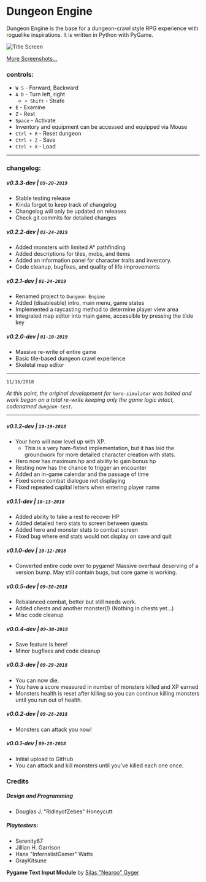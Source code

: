 # Dungeon Engine
Dungeon Engine is the base for a dungeon-crawl style RPG experience with roguelike inspirations. It is written in Python
with PyGame.

![Title Screen](https://i.imgur.com/eWYknKa.png)

[More Screenshots...](https://imgur.com/gallery/vY8L8dL)

### controls:
* `W S` - Forward, Backward
* `A D` - Turn left, right
  * `+ Shift` - Strafe
* `E` - Examine
* `Z` - Rest
* `Space` - Activate
* Inventory and equipment can be accessed and equipped via Mouse
* `Ctrl + R` - Reset dungeon
* `Ctrl + Z` - Save
* `Ctrl + X` - Load

---

### changelog:
##### v0.3.3-dev | `09-20-2019`
  * Stable testing release
  * Kinda forgot to keep track of changelog
  * Changelog will only be updated on releases
  * Check git commits for detailed changes
  
##### v0.2.2-dev | `03-24-2019`
  * Added monsters with limited A* pathfinding
  * Added descriptions for tiles, mobs, and items
  * Added an information panel for character traits and inventory. 
  * Code cleanup, bugfixes, and quality of life improvements
  
##### v0.2.1-dev | `01-24-2019`
  * Renamed project to `Dungeon Engine`
  * Added (disableable) intro, main menu, game states
  * Implemented a raycasting method to determine player view area
  * Integrated map editor into main game, accessible by pressing the tilde key
  
##### v0.2.0-dev | `01-10-2019`
  * Massive re-write of entire game
  * Basic tile-based dungeon crawl experience
  * Skeletal map editor
   
---

`11/16/2018`

*At this point, the original development for `hero-simulator` was halted and work began on a total re-write keeping only
the game logic intact, codenamed `dungeon-test`.*

---
   
##### v0.1.2-dev | `10-19-2018`
  * Your hero will now level up with XP. 
    * This is a very ham-fisted implementation, but it has laid the groundwork for more detailed character creation with
     stats.
  * Hero now has maximum hp and ability to gain bonus hp
  * Resting now has the chance to trigger an encounter
  * Added an in-game calendar and the passage of time
  * Fixed some combat dialogue not displaying
  * Fixed repeated capital letters when entering player name

##### v0.1.1-dev | `10-13-2018`
  * Added ability to take a rest to recover HP
  * Added detailed hero stats to screen between quests
  * Added hero and monster stats to combat screen
  * Fixed bug where end stats would not display on save and quit
	  
##### v0.1.0-dev | `10-12-2018`
  * Converted entire code over to pygame! Massive overhaul deserving of a version bump. May still contain bugs, but core
   game is working.
	  
##### v0.0.5-dev | `09-30-2018`
  * Rebalanced combat, better but still needs work.
  * Added chests and another monster(!) (Nothing in chests yet...)
  * Misc code cleanup

##### v0.0.4-dev | `09-30-2018`
  * Save feature is here!
  * Minor bugfixes and code cleanup
	  
##### v0.0.3-dev | `09-29-2018`
  * You can now die.
  * You have a score measured in number of monsters killed and XP earned
  * Monsters health is reset after killing so you can continue killing monsters until you run out of health.
	  
##### v0.0.2-dev | `09-28-2018`
  * Monsters can attack you now!
	  
##### v0.0.1-dev | `09-28-2018`
  * Initial upload to GitHub
  * You can attack and kill monsters until you've killed each one once.
  
### Credits

##### Design and Programming

  * Douglas J. "RidleyofZebes" Honeycutt

##### Playtesters:

  * Serenity67
  * Jillian H. Garrison
  * Hans "InfernalistGamer" Watts
  * GrayKitsune

**Pygame Text Input Module** by [Silas "Nearoo" Gyger](https://github.com/Nearoo)